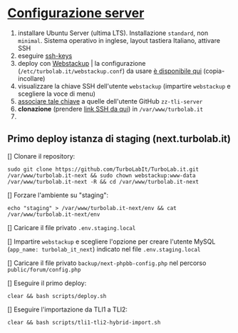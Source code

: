 # [Configurazione server](https://github.com/TurboLabIt/TurboLab.it/blob/main/docs/server.md)

1. installare Ubuntu Server (ultima LTS). Installazione `standard`, non `minimal`. Sistema operativo in inglese, layout tastiera Italiano, attivare SSH
2. eseguire [ssh-keys](https://github.com/ZaneCEO/ssh-keys)
3. deploy con [Webstackup](https://github.com/TurboLabIt/webstackup) | la configurazione (`/etc/turbolab.it/webstackup.conf`) da usare [è disponibile qui](https://github.com/TurboLabIt/TurboLab.it/blob/main/config/custom/webstackup.conf) (copia-incollare)
4. visualizzare la chiave SSH dell'utente `webstackup` (impartire `webstackup` e scegliere la voce di menu)
5. [associare tale chiave](https://github.com/settings/keys) a quelle dell'utente GitHub `zz-tli-server`
6. **clonazione** (prendere [link SSH da qui](https://github.com/TurboLabIt/TurboLab.it)) in `/var/www/turbolab.it`
7.


## Primo deploy istanza di staging (next.turbolab.it)

[] Clonare il repository:

````shell
sudo git clone https://github.com/TurboLabIt/TurboLab.it.git /var/www/turbolab.it-next && sudo chown webstackup:www-data /var/www/turbolab.it-next -R && cd /var/www/turbolab.it-next
````

[] Forzare l'ambiente su "staging":

````shell
echo "staging" > /var/www/turbolab.it-next/env && cat /var/www/turbolab.it-next/env
````

[] Caricare il file privato `.env.staging.local`

[] Impartire `webstackup` e scegliere l'opzione per creare l'utente MySQL (`app_name: turbolab_it_next`) indicato nel file `.env.staging.local`

[] Caricare il file privato `backup/next-phpbb-config.php` nel percorso `public/forum/config.php`

[] Eseguire il primo deploy:

````shell
clear && bash scripts/deploy.sh
````

[] Eseguire l'importazione da TLI1 a TLI2:

````shell
clear && bash scripts/tli1-tli2-hybrid-import.sh
````
